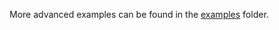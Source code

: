 More advanced examples can be found in the [examples](https://github.com/iotaledger/wallet.rs/tree/develop/examples) folder.